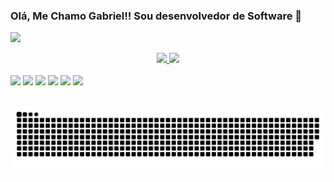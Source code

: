 ### Olá, Me Chamo Gabriel!! Sou desenvolvedor de Software 👋

[![](https://img.shields.io/badge/linkedin-%230077B5.svg?style=for-the-badge&logo=linkedin)](https://www.linkedin.com/in/gabriel-rodrigues-9993181ba/)

<div align="center">
<a href="https://github.com/BrouGabri3l">
  <img height="150em" src="https://github-readme-stats.vercel.app/api?username=BrouGabri3l&show_icons=true&theme=tokyonight&count_private=true" />
  <img height="150em" src="https://github-readme-stats.vercel.app/api/top-langs/?username=BrouGabri3l&theme=tokyonight&layout=compact" />
</div>

<div style="display:inline-block">
  <br>
  <img height="30em" src="https://cdn.jsdelivr.net/gh/devicons/devicon/icons/html5/html5-original.svg" /> 
  <img height="30em" src="https://cdn.jsdelivr.net/gh/devicons/devicon/icons/css3/css3-original.svg" />
  <img height="30em" src="https://cdn.jsdelivr.net/gh/devicons/devicon/icons/javascript/javascript-original.svg" />
  <img height="30em" src="https://cdn.jsdelivr.net/gh/devicons/devicon/icons/react/react-original.svg" />          
  <img height="30em" src="https://cdn.jsdelivr.net/gh/devicons/devicon/icons/angularjs/angularjs-original.svg" />
  <img height="30em" src="https://cdn.jsdelivr.net/gh/devicons/devicon/icons/csharp/csharp-original.svg" />
</div>
  
##
  
![GitHub Snake Light](https://github.com/BrouGabri3l/BrouGabri3l/blob/output/github-contribution-grid-snake.svg)
<!--
**BrouGabri3l/BrouGabri3l** is a ✨ _special_ ✨ repository because its `README.md` (this file) appears on your GitHub profile.

Here are some ideas to get you started:

- 🔭 I’m currently working on ...
- 🌱 I’m currently learning ...
- 👯 I’m looking to collaborate on ...
- 🤔 I’m looking for help with ...
- 💬 Ask me about ...
- 📫 How to reach me: ...
- 😄 Pronouns: ...
- ⚡ Fun fact: ...
-->
